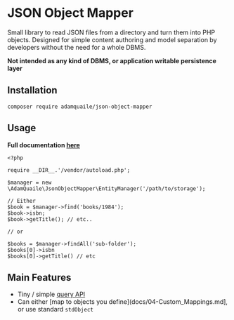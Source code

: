 # JSON Object Mapper

Small library to read JSON files from a directory and turn them into PHP objects. Designed for simple content authoring and model separation by developers without the need for a whole DBMS.

**Not intended as any kind of DBMS, or application writable persistence layer**

## Installation

    composer require adamquaile/json-object-mapper

## Usage

**Full documentation [here](docs)**

    <?php

    require __DIR__.'/vendor/autoload.php';

    $manager = new \AdamQuaile\JsonObjectMapper\EntityManager('/path/to/storage');

    // Either
    $book = $manager->find('books/1984');
    $book->isbn;
    $book->getTitle(); // etc..

    // or

    $books = $manager->findAll('sub-folder');
    $books[0]->isbn
    $books[0]->getTitle() // etc

## Main Features

 - Tiny / simple [query API](docs/02-Querying.md)
 - Can either [map to objects you define](docs/04-Custom_Mappings.md], or use standard `stdObject`


